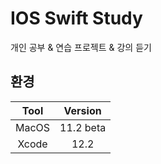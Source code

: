 # IOS Swift Study
개인 공부 & 연습 프로젝트 & 강의 듣기


## 환경
| Tool | Version |
|:------:|:------:|
| MacOS | 11.2 beta |
| Xcode | 12.2 |
